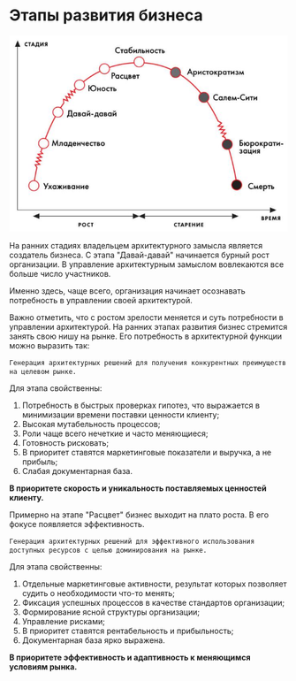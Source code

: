 # Этапы развития бизнеса

![Этапы развития бизнеса](images/stages.jpg)

На ранних стадиях владельцем архитектурного замысла является создатель бизнеса. С этапа "Давай-давай" начинается 
бурный рост организации. В управление архитектурным замыслом вовлекаются все больше число участников. 

Именно здесь, чаще всего, организация начинает осознавать потребность в управлении своей архитектурой.

Важно отметить, что с ростом зрелости меняется и суть потребности в управлении архитектурой. На ранних
этапах развития бизнес стремится занять свою нишу на рынке. Его потребность в архитектурной функции можно выразить так:

```
Генерация архитектурных решений для получения конкурентных преимуществ на целевом рынке.
```

Для этапа свойственны:
1. Потребность в быстрых проверках гипотез, что выражается в минимизации времени поставки ценности клиенту;
2. Высокая мутабельность процессов;
3. Роли чаще всего нечеткие и часто меняющиеся;
4. Готовность рисковать;
5. В приоритет ставятся маркетинговые показатели и выручка, а не прибыль;
6. Слабая документарная база.

**В приоритете скорость и уникальность поставляемых ценностей клиенту.**


Примерно на этапе "Расцвет" бизнес выходит на плато роста. В его фокусе появляется эффективность.

```
Генерация архитектурных решений для эффективного использования доступных ресурсов с целью доминирования на рынке.
```

Для этапа свойственны:
1. Отдельные маркетинговые активности, результат которых позволяет судить о необходимости что-то менять;
2. Фиксация успешных процессов в качестве стандартов организации;
3. Формирование ясной структуры организации;
4. Управление рисками;
5. В приоритет ставятся рентабельность и прибыльность;
6. Документарная база ярко выражена.

**В приоритете эффективность и адаптивность к меняющимся условиям рынка.**

